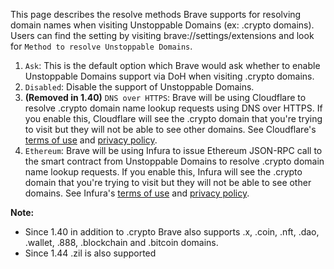 This page describes the resolve methods Brave supports for resolving domain names when visiting Unstoppable Domains (ex: .crypto domains).
Users can find the setting by visiting brave://settings/extensions and look for `Method to resolve Unstoppable Domains`.

1. `Ask`: This is the default option which Brave would ask whether to enable Unstoppable Domains support via DoH when visiting .crypto domains.
2. `Disabled`: Disable the support of Unstoppable Domains.
3. **(Removed in 1.40)** `DNS over HTTPS`: Brave will be using Cloudflare to resolve .crypto domain name lookup requests using DNS over HTTPS. If you enable this, Cloudflare will see the .crypto domain that you're trying to visit but they will not be able to see other domains. See Cloudflare's [terms of use](https://www.cloudflare.com/en-ca/distributed-web-gateway-terms/) and [privacy policy](https://www.cloudflare.com/en-ca/privacypolicy/).
4. `Ethereum`: Brave will be using Infura to issue Ethereum JSON-RPC call to the smart contract from Unstoppable Domains to resolve .crypto domain name lookup requests. If you enable this, Infura will see the .crypto domain that you're trying to visit but they will not be able to see other domains. See Infura's [terms of use](https://consensys.net/terms-of-use) and [privacy policy](https://consensys.net/privacy-policy/).

**Note:**
- Since 1.40 in addition to .crypto Brave also supports .x, .coin, .nft, .dao, .wallet, .888, .blockchain and .bitcoin domains. 
- Since 1.44 .zil is also supported
